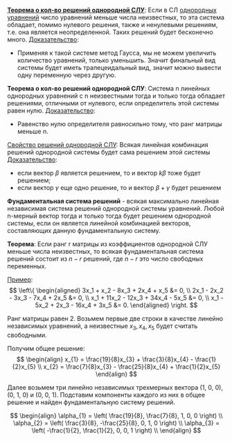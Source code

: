 
**<u>Теорема о кол-во решений однородной СЛУ</u>**:
Если в СЛ <u>однородных уравнений</u> число уравнений меньше числа неизвестных, то эта система обладает, помимо нулевого решения, также и ненулевыми решениям, т.е. она является неопределенной. Таких решений будет бесконечно много.
<u>Доказательство</u>:
- Применяя к такой системе метод Гаусса, мы не можем увеличить количество уравнений, только уменьшить. Значит финальный вид системы будет иметь трапецеидальный вид, значит можно вывести одну переменную через другую.

**Теорема о кол-во решений однородной СЛУ**:
Система n линейных однородных уравнений с n неизвестными тогда и только тогда обладает решениями, отличными от нулевого, если определитель этой системы равен нулю.
<u>Доказательство</u>:
- Равенство нулю определителя равносильно тому, что ранг матрицы меньше n.

<u>Свойство решений однородной СЛУ</u>:
Всякая линейная комбинация решений однородной системы будет сама решением этой системы
<u>Доказательство</u>:
- если вектор $\beta$ является решением, то и вектор $k\beta$ тоже будет решением;
- если вектор $\gamma$ еще одно решение, то и вектор $\beta + \gamma$ будет решением

**Фундаментальная система решений** - всякая максимально линейная независимая система решений однородной системы уравнений.
Любой n-мерный вектор тогда и только тогда будет решением однородной системы, если он является линейной комбинацией векторов, составляющих данную фундаментальную систему.

**Теорема**:
Если ранг r матрицы из коэффициентов однородной СЛУ меньше числа неизвестных, то всякая фундаментальная система решений состоит из $n-r$ решений, где $n-r$ это число свободных переменных.

<u>Пример</u>:
$$
\left\{
\begin{aligned}
3x_1 + x_2 - 8x_3 + 2x_4 + x_5 &= 0, \\
2x_1 - 2x_2 - 3x_3 - 7x_4 + 2x_5 &= 0, \\
x_1 + 11x_2 - 12x_3 + 34x_4 - 5x_5 &= 0, \\
x_1 - 5x_2 + 2x_3 - 16x_4 + 3x_5 &= 0.
\end{aligned}
\right.
$$

Ранг матрицы равен 2. Возьмем первые две строки в качестве линейно независимых уравнений, а неизвестные $x_{3}, x_{4}, x_{5}$ будет считать свободными.

Получим общее решение:
$$
\begin{align}
x_{1} = \frac{19}{8}x_{3} + \frac{3}{8}x_{4} - \frac{1}{2}x_{5} \\
x_{2} = \frac{7}{8}x_{3} - \frac{25}{8}x_{4} + \frac{1}{2}x_{5}
\end{align}
$$

Далее возьмем три линейно независимых трехмерных вектора (1, 0, 0), (0, 1, 0) и (0, 0, 1). Подставим компоненты каждого из них в общее решение и найден фундаментальную систему решений.

$$
\begin{align}
\alpha_{1} = \left( \frac{19}{8}, \frac{7}{8}, 1, 0, 0 \right) \\
\alpha_{2} = \left( \frac{3}{8}, -\frac{25}{8}, 0, 1, 0 \right) \\
\alpha_{3} = \left( -\frac{1}{2}, \frac{1}{2}, 0, 0, 1 \right) \\
\end{align}
$$